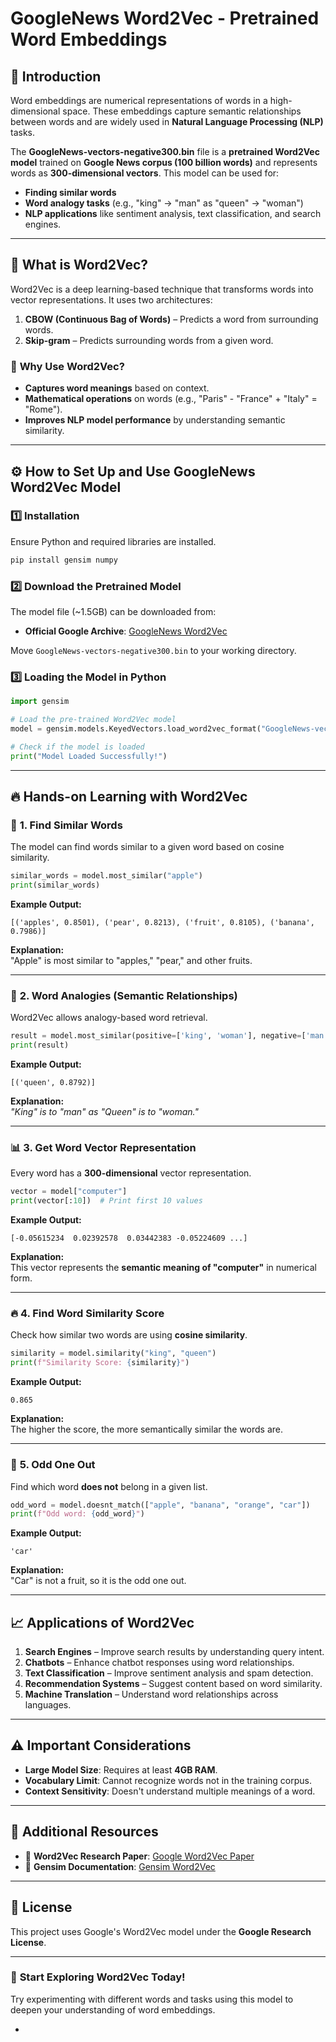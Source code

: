 
# **GoogleNews Word2Vec - Pretrained Word Embeddings**

## 📌 **Introduction**
Word embeddings are numerical representations of words in a high-dimensional space. These embeddings capture semantic relationships between words and are widely used in **Natural Language Processing (NLP)** tasks.

The **GoogleNews-vectors-negative300.bin** file is a **pretrained Word2Vec model** trained on **Google News corpus (100 billion words)** and represents words as **300-dimensional vectors**. This model can be used for:
- **Finding similar words**
- **Word analogy tasks** (e.g., "king" → "man" as "queen" → "woman")
- **NLP applications** like sentiment analysis, text classification, and search engines.

---

## 🧠 **What is Word2Vec?**
Word2Vec is a deep learning-based technique that transforms words into vector representations. It uses two architectures:
1. **CBOW (Continuous Bag of Words)** – Predicts a word from surrounding words.
2. **Skip-gram** – Predicts surrounding words from a given word.

### 🎯 **Why Use Word2Vec?**
- **Captures word meanings** based on context.
- **Mathematical operations** on words (e.g., "Paris" - "France" + "Italy" = "Rome").
- **Improves NLP model performance** by understanding semantic similarity.

---

## ⚙ **How to Set Up and Use GoogleNews Word2Vec Model**
### 1️⃣ **Installation**
Ensure Python and required libraries are installed.

```bash
pip install gensim numpy
```

### 2️⃣ **Download the Pretrained Model**
The model file (~1.5GB) can be downloaded from:
- **Official Google Archive**: [GoogleNews Word2Vec](https://code.google.com/archive/p/word2vec/)

Move `GoogleNews-vectors-negative300.bin` to your working directory.

### 3️⃣ **Loading the Model in Python**
```python
import gensim

# Load the pre-trained Word2Vec model
model = gensim.models.KeyedVectors.load_word2vec_format("GoogleNews-vectors-negative300.bin", binary=True)

# Check if the model is loaded
print("Model Loaded Successfully!")
```

---

## 🔥 **Hands-on Learning with Word2Vec**
### 📖 **1. Find Similar Words**
The model can find words similar to a given word based on cosine similarity.

```python
similar_words = model.most_similar("apple")
print(similar_words)
```

**Example Output:**
```
[('apples', 0.8501), ('pear', 0.8213), ('fruit', 0.8105), ('banana', 0.7986)]
```
**Explanation:**  
"Apple" is most similar to "apples," "pear," and other fruits.

---

### 🔄 **2. Word Analogies (Semantic Relationships)**
Word2Vec allows analogy-based word retrieval.

```python
result = model.most_similar(positive=['king', 'woman'], negative=['man'])
print(result)
```

**Example Output:**
```
[('queen', 0.8792)]
```
**Explanation:**  
_"King" is to "man" as "Queen" is to "woman."_

---

### 📊 **3. Get Word Vector Representation**
Every word has a **300-dimensional** vector representation.

```python
vector = model["computer"]
print(vector[:10])  # Print first 10 values
```

**Example Output:**
```
[-0.05615234  0.02392578  0.03442383 -0.05224609 ...]
```
**Explanation:**  
This vector represents the **semantic meaning of "computer"** in numerical form.

---

### 🔥 **4. Find Word Similarity Score**
Check how similar two words are using **cosine similarity**.

```python
similarity = model.similarity("king", "queen")
print(f"Similarity Score: {similarity}")
```

**Example Output:**
```
0.865
```
**Explanation:**  
The higher the score, the more semantically similar the words are.

---

### 🧩 **5. Odd One Out**
Find which word **does not** belong in a given list.

```python
odd_word = model.doesnt_match(["apple", "banana", "orange", "car"])
print(f"Odd word: {odd_word}")
```

**Example Output:**
```
'car'
```
**Explanation:**  
"Car" is not a fruit, so it is the odd one out.

---

## 📈 **Applications of Word2Vec**
1. **Search Engines** – Improve search results by understanding query intent.
2. **Chatbots** – Enhance chatbot responses using word relationships.
3. **Text Classification** – Improve sentiment analysis and spam detection.
4. **Recommendation Systems** – Suggest content based on word similarity.
5. **Machine Translation** – Understand word relationships across languages.

---

## ⚠ **Important Considerations**
- **Large Model Size**: Requires at least **4GB RAM**.
- **Vocabulary Limit**: Cannot recognize words not in the training corpus.
- **Context Sensitivity**: Doesn't understand multiple meanings of a word.

---

## 🔗 **Additional Resources**
- 📘 **Word2Vec Research Paper**: [Google Word2Vec Paper](https://arxiv.org/pdf/1301.3781.pdf)  
- 📜 **Gensim Documentation**: [Gensim Word2Vec](https://radimrehurek.com/gensim/models/keyedvectors.html)  

---

## 📜 **License**
This project uses Google's Word2Vec model under the **Google Research License**.

---

### 🚀 **Start Exploring Word2Vec Today!**
Try experimenting with different words and tasks using this model to deepen your understanding of word embeddings.

-

